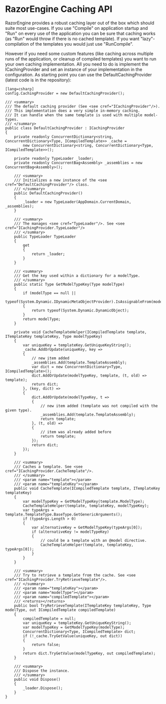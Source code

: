 
# RazorEngine Caching API

RazorEngine provides a robust caching layer out of the box which should suite most use-cases.
If you use "Compile" on application startup and "Run" on every use of the application you can be 
sure that caching works (as "Run" would throw if there is no cached template).
If you want "lazy"-compilation of the templates you would just use "RunCompile".

However if you need some custom features (like caching across multiple runs of the application, or cleanup of compiled templates)
you want to run your own caching implementation.
All you need to do is implement the ICachingProvider and set an instance of your implementation in the configuration.
As starting point you can use the DefaultCachingProvider (latest code is in the repository): 

	[lang=csharp]
    config.CachingProvider = new DefaultCachingProvider();

    /// <summary>
    /// The default caching provider (See <see cref="ICachingProvider"/>).
    /// This implementation does a very simple in-memory caching.
    /// It can handle when the same template is used with multiple model-types.
    /// </summary>
    public class DefaultCachingProvider : ICachingProvider
    {
        private readonly ConcurrentDictionary<string, ConcurrentDictionary<Type, ICompiledTemplate>> _cache =
            new ConcurrentDictionary<string, ConcurrentDictionary<Type, ICompiledTemplate>>();

        private readonly TypeLoader _loader;
        private readonly ConcurrentBag<Assembly> _assemblies = new ConcurrentBag<Assembly>();

        /// <summary>
        /// Initializes a new instance of the <see cref="DefaultCachingProvider"/> class.
        /// </summary>
        public DefaultCachingProvider()
        {
            _loader = new TypeLoader(AppDomain.CurrentDomain, _assemblies);
        }

        /// <summary>
        /// The manages <see cref="TypeLoader"/>. See <see cref="ICachingProvider.TypeLoader"/>
        /// </summary>
        public TypeLoader TypeLoader
        {
            get
            {
                return _loader;
            }
        }

        /// <summary>
        /// Get the key used within a dictionary for a modelType.
        /// </summary>
        public static Type GetModelTypeKey(Type modelType)
        {
            if (modelType == null || 
                typeof(System.Dynamic.IDynamicMetaObjectProvider).IsAssignableFrom(modelType))
            {
                return typeof(System.Dynamic.DynamicObject);
            }
            return modelType;
        }

        private void CacheTemplateHelper(ICompiledTemplate template, ITemplateKey templateKey, Type modelTypeKey)
        {
            var uniqueKey = templateKey.GetUniqueKeyString();
            _cache.AddOrUpdate(uniqueKey, key =>
            {
                // new item added
                _assemblies.Add(template.TemplateAssembly);
                var dict = new ConcurrentDictionary<Type, ICompiledTemplate>();
                dict.AddOrUpdate(modelTypeKey, template, (t, old) => template);
                return dict;
            }, (key, dict) =>
            {
                dict.AddOrUpdate(modelTypeKey, t =>
                {
                    // new item added (template was not compiled with the given type).
                    _assemblies.Add(template.TemplateAssembly);
                    return template;
                }, (t, old) =>
                {
                    // item was already added before
                    return template;
                });
                return dict;
            });
        }

        /// <summary>
        /// Caches a template. See <see cref="ICachingProvider.CacheTemplate"/>.
        /// </summary>
        /// <param name="template"></param>
        /// <param name="templateKey"></param>
        public void CacheTemplate(ICompiledTemplate template, ITemplateKey templateKey)
        {
            var modelTypeKey = GetModelTypeKey(template.ModelType);
            CacheTemplateHelper(template, templateKey, modelTypeKey);
            var typeArgs = template.TemplateType.BaseType.GetGenericArguments();
            if (typeArgs.Length > 0)
            {
                var alternativeKey = GetModelTypeKey(typeArgs[0]);
                if (alternativeKey != modelTypeKey)
                {
                    // could be a template with an @model directive.
                    CacheTemplateHelper(template, templateKey, typeArgs[0]);
                }
            }
        }

        /// <summary>
        /// Try to retrieve a template from the cache. See <see cref="ICachingProvider.TryRetrieveTemplate"/>.
        /// </summary>
        /// <param name="templateKey"></param>
        /// <param name="modelType"></param>
        /// <param name="compiledTemplate"></param>
        /// <returns></returns>
        public bool TryRetrieveTemplate(ITemplateKey templateKey, Type modelType, out ICompiledTemplate compiledTemplate)
        {
            compiledTemplate = null;
            var uniqueKey = templateKey.GetUniqueKeyString();
            var modelTypeKey = GetModelTypeKey(modelType);
            ConcurrentDictionary<Type, ICompiledTemplate> dict;
            if (!_cache.TryGetValue(uniqueKey, out dict))
            {
                return false;
            }
            return dict.TryGetValue(modelTypeKey, out compiledTemplate);
        }

        /// <summary>
        /// Dispose the instance.
        /// </summary>
        public void Dispose()
        {
            _loader.Dispose();
        }
    }

